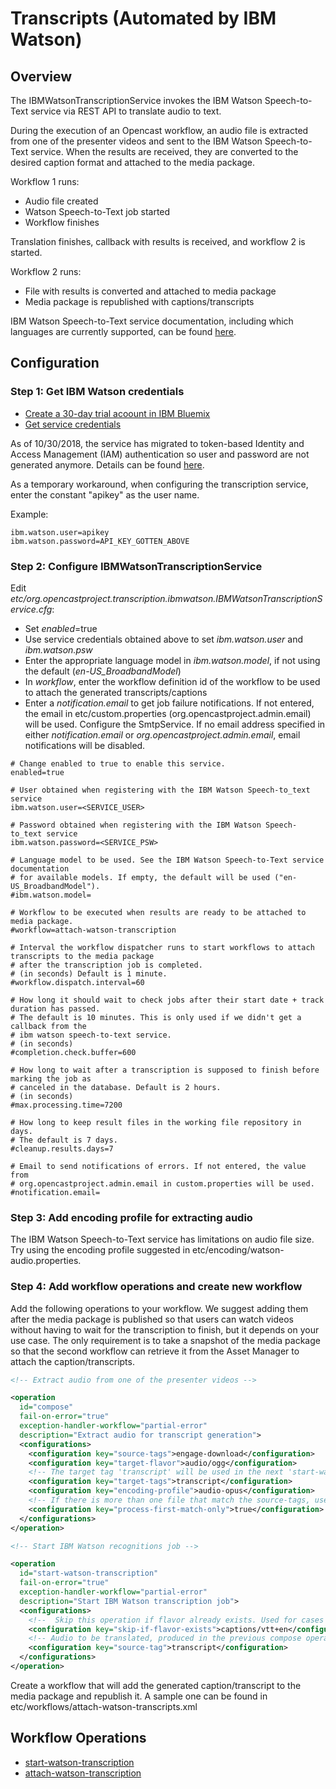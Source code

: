 Transcripts (Automated by IBM Watson)
=====================================

Overview
--------

The IBMWatsonTranscriptionService invokes the IBM Watson Speech-to-Text service via REST API to translate audio to
 text.

During the execution of an Opencast workflow, an audio file is extracted from one of the presenter videos and sent to
the IBM Watson Speech-to-Text service. When the results are received, they are converted to the desired caption format
and attached to the media package.

Workflow 1 runs:

* Audio file created
* Watson Speech-to-Text job started
* Workflow finishes

Translation finishes, callback with results is received, and workflow 2 is started.

Workflow 2 runs:

* File with results is converted and attached to media package
* Media package is republished with captions/transcripts

IBM Watson Speech-to-Text service documentation, including which languages are currently supported, can be found
 [here](https://www.ibm.com/watson/developercloud/doc/speech-to-text/index.html).

Configuration
-------------

### Step 1: Get IBM Watson credentials

* [Create a 30-day trial acoount in IBM Bluemix](https://console.bluemix.net)
* [Get service credentials](https://console.bluemix.net/docs/services/watson/getting-started-iam.html#iam)

As of 10/30/2018, the service has migrated to token-based Identity and Access Management (IAM) authentication so user and password are not generated anymore. Details can be found [here](https://cloud.ibm.com/docs/services/speech-to-text/release-notes.html#October2018b).

As a temporary workaround, when configuring the transcription service, enter the constant "apikey" as the user name. 

Example:

```
ibm.watson.user=apikey
ibm.watson.password=API_KEY_GOTTEN_ABOVE
```

### Step 2: Configure IBMWatsonTranscriptionService

Edit  _etc/org.opencastproject.transcription.ibmwatson.IBMWatsonTranscriptionService.cfg_:

* Set _enabled_=true
* Use service credentials obtained above to set _ibm.watson.user_ and _ibm.watson.psw_
* Enter the appropriate language model in _ibm.watson.model_, if not using the default (_en-US_BroadbandModel_)
* In _workflow_, enter the workflow definition id of the workflow to be used to attach the generated
transcripts/captions
* Enter a _notification.email_ to get job failure notifications. If not entered, the email in
etc/custom.properties (org.opencastproject.admin.email) will be used. Configure the SmtpService.
If no email address specified in either _notification.email_ or _org.opencastproject.admin.email_,
email notifications will be disabled.

```
# Change enabled to true to enable this service.
enabled=true

# User obtained when registering with the IBM Watson Speech-to_text service
ibm.watson.user=<SERVICE_USER>

# Password obtained when registering with the IBM Watson Speech-to_text service
ibm.watson.password=<SERVICE_PSW>

# Language model to be used. See the IBM Watson Speech-to-Text service documentation
# for available models. If empty, the default will be used ("en-US_BroadbandModel").
#ibm.watson.model=

# Workflow to be executed when results are ready to be attached to media package.
#workflow=attach-watson-transcription

# Interval the workflow dispatcher runs to start workflows to attach transcripts to the media package
# after the transcription job is completed.
# (in seconds) Default is 1 minute.
#workflow.dispatch.interval=60

# How long it should wait to check jobs after their start date + track duration has passed.
# The default is 10 minutes. This is only used if we didn't get a callback from the
# ibm watson speech-to-text service.
# (in seconds)
#completion.check.buffer=600

# How long to wait after a transcription is supposed to finish before marking the job as
# canceled in the database. Default is 2 hours.
# (in seconds)
#max.processing.time=7200

# How long to keep result files in the working file repository in days.
# The default is 7 days.
#cleanup.results.days=7

# Email to send notifications of errors. If not entered, the value from
# org.opencastproject.admin.email in custom.properties will be used.
#notification.email=
```

### Step 3: Add encoding profile for extracting audio

The IBM Watson Speech-to-Text service has limitations on audio file size. Try using the encoding profile suggested in
etc/encoding/watson-audio.properties.

### Step 4: Add workflow operations and create new workflow

Add the following operations to your workflow. We suggest adding them after the media package is
published so that users can watch videos without having to wait for the transcription to finish, but it
depends on your use case. The only requirement is to take a snapshot of the media package so that
the second workflow can retrieve it from the Asset Manager to attach the caption/transcripts.

``` xml
<!-- Extract audio from one of the presenter videos -->

<operation
  id="compose"
  fail-on-error="true"
  exception-handler-workflow="partial-error"
  description="Extract audio for transcript generation">
  <configurations>
    <configuration key="source-tags">engage-download</configuration>
    <configuration key="target-flavor">audio/ogg</configuration>
    <!-- The target tag 'transcript' will be used in the next 'start-watson-transcription' operation -->
    <configuration key="target-tags">transcript</configuration>
    <configuration key="encoding-profile">audio-opus</configuration>
    <!-- If there is more than one file that match the source-tags, use only the first one -->
    <configuration key="process-first-match-only">true</configuration>
  </configurations>
</operation>

<!-- Start IBM Watson recognitions job -->

<operation
  id="start-watson-transcription"
  fail-on-error="true"
  exception-handler-workflow="partial-error"
  description="Start IBM Watson transcription job">
  <configurations>
    <!--  Skip this operation if flavor already exists. Used for cases when mp already has captions. -->
    <configuration key="skip-if-flavor-exists">captions/vtt+en</configuration>
    <!-- Audio to be translated, produced in the previous compose operation -->
    <configuration key="source-tag">transcript</configuration>
  </configurations>
</operation>

```

Create a workflow that will add the generated caption/transcript to the media package and republish it.
A sample one can be found in etc/workflows/attach-watson-transcripts.xml

Workflow Operations
-------------------

* [start-watson-transcription](../workflowoperationhandlers/start-watson-transcription-woh.md)
* [attach-watson-transcription](../workflowoperationhandlers/attach-watson-transcription-woh.md)
